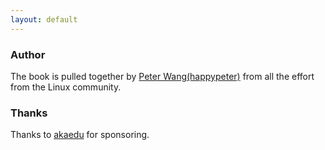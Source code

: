 ```yaml
---
layout: default
---
```


### Author

The book is pulled together by <a href="http://happypeter.github.com">Peter
Wang(happypeter)</a> from all the effort from the Linux community. 

### Thanks

Thanks to <a href="http://www.akaedu.org">akaedu</a> for sponsoring.
